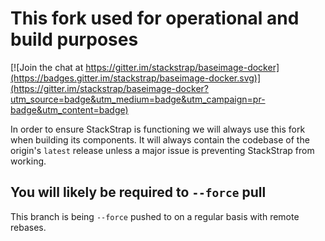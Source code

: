 # This fork used for operational and build purposes

[![Join the chat at https://gitter.im/stackstrap/baseimage-docker](https://badges.gitter.im/stackstrap/baseimage-docker.svg)](https://gitter.im/stackstrap/baseimage-docker?utm_source=badge&utm_medium=badge&utm_campaign=pr-badge&utm_content=badge)

In order to ensure StackStrap is functioning we will always use
this fork when building its components. It will always contain
the codebase of the origin's `latest` release unless a major issue
is preventing StackStrap from working.

## You will likely be required to `--force` pull

This branch is being `--force` pushed to on a regular basis with
remote rebases.
